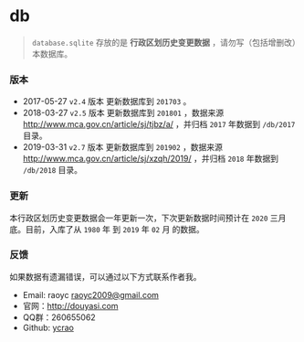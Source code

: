 # db

>   `database.sqlite` 存放的是 **行政区划历史变更数据** ，请勿写（包括增删改）本数据库。


### 版本

- 2017-05-27 `v2.4` 版本 更新数据库到 `201703` 。
- 2018-03-27 `v2.5` 版本 更新数据库到 `201801` ，数据来源 http://www.mca.gov.cn/article/sj/tjbz/a/ ，并归档 `2017` 年数据到 `/db/2017` 目录。
- 2019-03-31 `v2.7` 版本 更新数据库到 `201902` ，数据来源 http://www.mca.gov.cn/article/sj/xzqh/2019/ ，并归档 `2018` 年数据到 `/db/2018` 目录。

### 更新

本行政区划历史变更数据会一年更新一次，下次更新数据时间预计在 `2020` 三月底。目前，入库了从 `1980` 年 到 `2019` 年 `02` 月 的数据。

### 反馈

如果数据有遗漏错误，可以通过以下方式联系作者我。

- Email: raoyc <raoyc2009@gmail.com>
- 官网：http://douyasi.com
- QQ群：260655062
- Github: [ycrao](https://github.com/ycrao)

